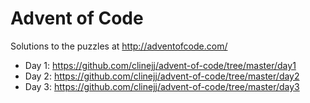 # Advent of Code
Solutions to the puzzles at http://adventofcode.com/

- Day 1: https://github.com/clinejj/advent-of-code/tree/master/day1
- Day 2: https://github.com/clinejj/advent-of-code/tree/master/day2
- Day 3: https://github.com/clinejj/advent-of-code/tree/master/day3
